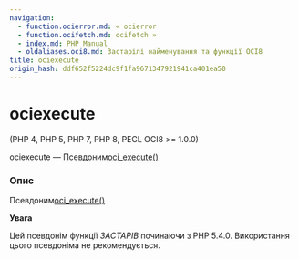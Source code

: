 ```yaml
---
navigation:
  - function.ocierror.md: « ocierror
  - function.ocifetch.md: ocifetch »
  - index.md: PHP Manual
  - oldaliases.oci8.md: Застарілі найменування та функції OCI8
title: ociexecute
origin_hash: ddf652f5224dc9f1fa9671347921941ca401ea50
---
```

# ociexecute

(PHP 4, PHP 5, PHP 7, PHP 8, PECL OCI8 >= 1.0.0)

ociexecute — Псевдоним[oci\_execute()](function.oci-execute.md)

### Опис

Псевдоним[oci\_execute()](function.oci-execute.md)

**Увага**

Цей псевдонім функції *ЗАСТАРІВ* починаючи з PHP 5.4.0. Використання цього псевдоніма не рекомендується.
